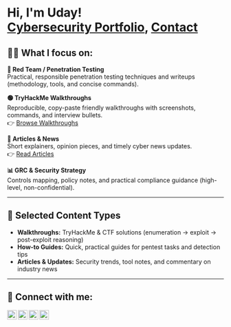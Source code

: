 <h1>Hi, I'm Uday! <br/> 
<a href="https://3MetHackz5.github.io/-3MetHackz5-">Cybersecurity Portfolio</a>, 
<a href="mailto:your@email.com">Contact</a>
</h1>

<h2>👨‍💻 What I focus on:</h2>

<b>🔴 Red Team / Penetration Testing</b><br/>
Practical, responsible penetration testing techniques and writeups (methodology, tools, and concise commands).

<b>🟢 TryHackMe Walkthroughs</b><br/>
Reproducible, copy-paste friendly walkthroughs with screenshots, commands, and interview bullets.  
👉 <a href="https://3MetHackz5.github.io/-3MetHackz5-/walkthroughs/sample-walkthrough/">Browse Walkthroughs</a>

<b>📝 Articles & News</b><br/>
Short explainers, opinion pieces, and timely cyber news updates.  
👉 <a href="https://3MetHackz5.github.io/-3MetHackz5-/articles/sample-article/">Read Articles</a>

<b>📊 GRC & Security Strategy</b><br/>
Controls mapping, policy notes, and practical compliance guidance (high-level, non-confidential).

---

<h2>📂 Selected Content Types</h2>

<ul>
  <li><b>Walkthroughs:</b> TryHackMe & CTF solutions (enumeration → exploit → post-exploit reasoning)</li>
  <li><b>How-to Guides:</b> Quick, practical guides for pentest tasks and detection tips</li>
  <li><b>Articles & Updates:</b> Security trends, tool notes, and commentary on industry news</li>
</ul>

---

<h2> 🤳 Connect with me:</h2>

<a href="https://www.youtube.com/" target="_blank">
  <img align="left" alt="YouTube" width="22px" src="https://cdn.jsdelivr.net/npm/simple-icons@v3/icons/youtube.svg" />
</a>

<a href="https://twitter.com/" target="_blank">
  <img align="left" alt="Twitter" width="22px" src="https://cdn.jsdelivr.net/npm/simple-icons@v3/icons/twitter.svg" />
</a>

<a href="https://www.linkedin.com/in/your-linkedin/" target="_blank">
  <img align="left" alt="LinkedIn" width="22px" src="https://cdn.jsdelivr.net/npm/simple-icons@v3/icons/linkedin.svg" />
</a>

<a href="https://github.com/3MetHackz5" target="_blank">
  <img align="left" alt="GitHub" width="22px" src="https://cdn.jsdelivr.net/npm/simple-icons@v3/icons/github.svg" />
</a>
